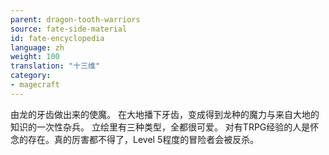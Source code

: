```yaml
---
parent: dragon-tooth-warriors
source: fate-side-material
id: fate-encyclopedia
language: zh
weight: 100
translation: "十三维"
category:
- magecraft
---
```


由龙的牙齿做出来的使魔。
在大地播下牙齿，变成得到龙种的魔力与来自大地的知识的一次性杂兵。
立绘里有三种类型，全都很可爱。
对有TRPG经验的人是怀念的存在。真的厉害都不得了，Level 5程度的冒险者会被反杀。

